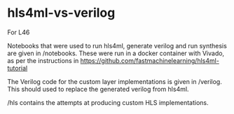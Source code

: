 # hls4ml-vs-verilog
For L46

Notebooks that were used to run hls4ml, generate verilog and run synthesis are given in /notebooks. These were run in a docker container with Vivado, as per the instructions in https://github.com/fastmachinelearning/hls4ml-tutorial  

The Verilog code for the custom layer implementations is given in /verilog. This should used to replace the generated verilog from hls4ml.  

/hls contains the attempts at producing custom HLS implementations.

